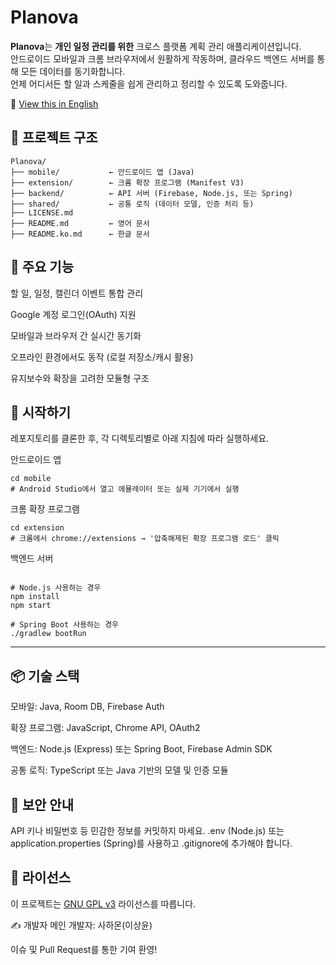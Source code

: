 # Planova

**Planova**는 **개인 일정 관리를 위한** 크로스 플랫폼 계획 관리 애플리케이션입니다.  
안드로이드 모바일과 크롬 브라우저에서 원활하게 작동하며, 클라우드 백엔드 서버를 통해 모든 데이터를 동기화합니다.  
언제 어디서든 할 일과 스케줄을 쉽게 관리하고 정리할 수 있도록 도와줍니다.

📄 [View this in English](./README.md)

## 📁 프로젝트 구조

```plaintext
Planova/
├── mobile/           ← 안드로이드 앱 (Java)
├── extension/        ← 크롬 확장 프로그램 (Manifest V3)
├── backend/          ← API 서버 (Firebase, Node.js, 또는 Spring)
├── shared/           ← 공통 로직 (데이터 모델, 인증 처리 등)
├── LICENSE.md
├── README.md         ← 영어 문서
├── README.ko.md      ← 한글 문서
```
## 🔧 주요 기능
할 일, 일정, 캘린더 이벤트 통합 관리

Google 계정 로그인(OAuth) 지원

모바일과 브라우저 간 실시간 동기화

오프라인 환경에서도 동작 (로컬 저장소/캐시 활용)

유지보수와 확장을 고려한 모듈형 구조

## 🚀 시작하기
레포지토리를 클론한 후, 각 디렉토리별로 아래 지침에 따라 실행하세요.

안드로이드 앱
```
cd mobile
# Android Studio에서 열고 에뮬레이터 또는 실제 기기에서 실행
```

크롬 확장 프로그램
```
cd extension
# 크롬에서 chrome://extensions → '압축해제된 확장 프로그램 로드' 클릭
```

백엔드 서버
```cd backend

# Node.js 사용하는 경우
npm install
npm start

# Spring Boot 사용하는 경우
./gradlew bootRun
```
---
## 📦 기술 스택
모바일: Java, Room DB, Firebase Auth

확장 프로그램: JavaScript, Chrome API, OAuth2

백엔드: Node.js (Express) 또는 Spring Boot, Firebase Admin SDK

공통 로직: TypeScript 또는 Java 기반의 모델 및 인증 모듈

## 🔐 보안 안내
API 키나 비밀번호 등 민감한 정보를 커밋하지 마세요.
.env (Node.js) 또는 application.properties (Spring)를 사용하고 .gitignore에 추가해야 합니다.

## 📄 라이선스
이 프로젝트는 [GNU GPL v3](./LICENSE.md) 라이선스를 따릅니다.

✍️ 개발자
메인 개발자: 사하몬(이상윤)

이슈 및 Pull Request를 통한 기여 환영!